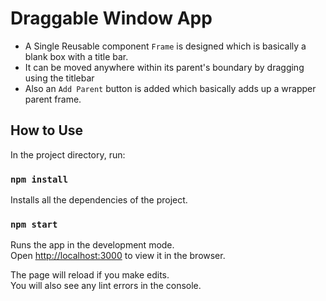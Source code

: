 # Draggable Window App

- A Single Reusable component `Frame` is designed which is basically a blank box with a title bar.
- It can be moved anywhere within its parent's boundary by dragging using the titlebar
- Also an `Add Parent` button is added which basically adds up a wrapper parent frame.

## How to Use

In the project directory, run:

### `npm install`

Installs all the dependencies of the project.

### `npm start`

Runs the app in the development mode.\
Open [http://localhost:3000](http://localhost:3000) to view it in the browser.

The page will reload if you make edits.\
You will also see any lint errors in the console.
